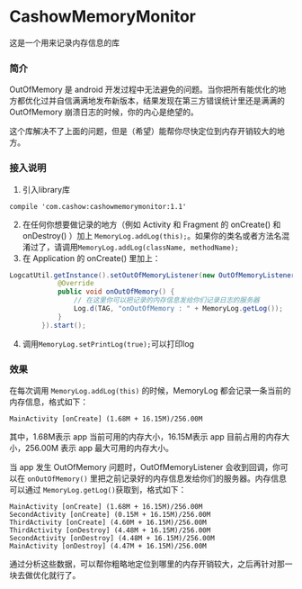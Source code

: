 # CashowMemoryMonitor

这是一个用来记录内存信息的库

### 简介

OutOfMemory 是 android 开发过程中无法避免的问题。当你把所有能优化的地方都优化过并自信满满地发布新版本，结果发现在第三方错误统计里还是满满的 OutOfMemory 崩溃日志的时候，你的内心是绝望的。

这个库解决不了上面的问题，但是（希望）能帮你尽快定位到内存开销较大的地方。

### 接入说明

1. 引入library库
```
compile 'com.cashow:cashowmemorymonitor:1.1'
```
2. 在任何你想要做记录的地方（例如 Activity 和 Fragment 的 onCreate() 和 onDestroy() ）加上 `MemoryLog.addLog(this);`。如果你的类名或者方法名混淆过了，请调用`MemoryLog.addLog(className, methodName);`
3. 在 Application 的 onCreate() 里加上：
```java
LogcatUtil.getInstance().setOutOfMemoryListener(new OutOfMemoryListener() {
            @Override
            public void onOutOfMemory() {
                // 在这里你可以把记录的内存信息发给你们记录日志的服务器
                Log.d(TAG, "onOutOfMemory : " + MemoryLog.getLog());
            }
        }).start();
```
4. 调用`MemoryLog.setPrintLog(true);`可以打印log
### 效果

在每次调用 `MemoryLog.addLog(this)` 的时候，MemoryLog 都会记录一条当前的内存信息，格式如下：

```
MainActivity [onCreate] (1.68M + 16.15M)/256.00M
```

其中，1.68M表示 app 当前可用的内存大小，16.15M表示 app 目前占用的内存大小，256.00M 表示 app 最大可用的内存大小。

当 app 发生 OutOfMemory 问题时，OutOfMemoryListener 会收到回调，你可以在 `onOutOfMemory()` 里把之前记录好的内存信息发给你们的服务器。内存信息可以通过 `MemoryLog.getLog()`获取到，格式如下：

```
MainActivity [onCreate] (1.68M + 16.15M)/256.00M
SecondActivity [onCreate] (0.15M + 16.15M)/256.00M
ThirdActivity [onCreate] (4.60M + 16.15M)/256.00M
ThirdActivity [onDestroy] (4.48M + 16.15M)/256.00M
SecondActivity [onDestroy] (4.48M + 16.15M)/256.00M
MainActivity [onDestroy] (4.47M + 16.15M)/256.00M
```

通过分析这些数据，可以帮你粗略地定位到哪里的内存开销较大，之后再针对那一块去做优化就行了。
